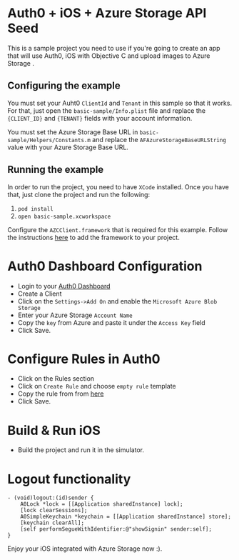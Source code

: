 # Auth0 + iOS + Azure Storage API Seed

This is a sample project you need to use if you're going to create an app that will use Auth0, iOS with Objective C and upload images to Azure Storage .

## Configuring the example

You must set your Auht0 `ClientId` and `Tenant` in this sample so that it works. For that, just open the `basic-sample/Info.plist` file and replace the `{CLIENT_ID}` and `{TENANT}` fields with your account information.

You must set the Azure Storage Base URL in `basic-sample/Helpers/Constants.m` and replace the `AFAzureStorageBaseURLString` value with your Azure Storage Base URL.

## Running the example

In order to run the project, you need to have `XCode` installed.
Once you have that, just clone the project and run the following:

1. `pod install`
2. `open basic-sample.xcworkspace`

Configure the `AZCClient.framework` that is required for this example. Follow the instructions [here](https://azure.microsoft.com/en-us/documentation/articles/storage-ios-how-to-use-blob-storage/) to add the framework to your project.

# Auth0 Dashboard Configuration
* Login to your [Auth0 Dashboard](https://auth0.com)
* Create a Client 
* Click on the `Settings->Add On` and enable the `Microsoft Azure Blob Storage`
* Enter your Azure Storage `Account Name`
* Copy the `key` from Azure and paste it under the `Access Key` field
* Click Save.

# Configure Rules in Auth0
* Click on the Rules section 
* Click on `Create Rule` and choose `empty rule` template
* Copy the rule from from [here](https://gist.github.com/vikasjayaram/3420b4f04ac8c49e3756e40f9d16f5a2)
* Click Save.

# Build & Run iOS
* Build the project and run it in the simulator.


# Logout functionality
```
- (void)logout:(id)sender {
    A0Lock *lock = [[Application sharedInstance] lock];
    [lock clearSessions];
    A0SimpleKeychain *keychain = [[Application sharedInstance] store];
    [keychain clearAll];
    [self performSegueWithIdentifier:@"showSignin" sender:self];
}
```
Enjoy your iOS integrated with Azure Storage now :).
